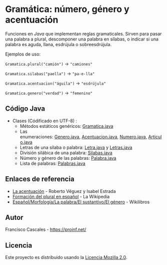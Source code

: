 Gramática: número, género y acentuación
=======================================

Funciones en *Java* que implementan reglas gramaticales. Sirven para pasar una palabra a plural, descomponer una palabra en sílabas, o indicar si una palabra es aguda, llana, esdrújula o sobreesdrújula.

Ejemplos de uso:

`Gramatica.plural("camión")` → `"camiones"`

`Gramatica.silabas("paella")` → `"pa-e-lla"`

`Gramatica.acentuacion("águila")` → `"esdrújula"`

`Gramatica.genero("verdad")` → `"femenino"`


Código Java
-----------

-   Clases (Códificado en UTF-8) :
    -   Métodos estáticos genéricos: [Gramatica.java](https://proinf.net/applets/Gramatica/src/net/proinf/gramatica/Gramatica.java)
    -   Las enumeraciones: [Genero.java](https://proinf.net/applets/Gramatica/src/net/proinf/gramatica/Genero.java), [Acentuacion.java](https://proinf.net/applets/Gramatica/src/net/proinf/gramatica/Acentuacion.java), [Numero.java](https://proinf.net/applets/Gramatica/src/net/proinf/gramatica/Numero.java), [Articulo.java](https://proinf.net/applets/Gramatica/src/net/proinf/gramatica/Articulo.java)
    -   Letras de una sílaba o palabra: [Letra.java](https://proinf.net/applets/Gramatica/src/net/proinf/gramatica/Letra.java) y [Letras.java](https://proinf.net/applets/Gramatica/src/net/proinf/gramatica/Letras.java)
    -   División silábica de una palabra: [Silabas.java](https://proinf.net/applets/Gramatica/src/net/proinf/gramatica/Silabas.java)
    -   Número y género de las palabras: [Palabra.java](https://proinf.net/applets/Gramatica/src/net/proinf/gramatica/Palabra.java)
    -   Lista de palabras: [Palabras.java](https://proinf.net/applets/Gramatica/src/net/proinf/gramatica/Palabras.java)

Enlaces de referencia
---------------------

-   [La acentuación](http://f01.middlebury.edu/SP210A/gramatica/acentu-index.html) - Roberto Véguez y Isabel Estrada
-   [Formación del plural en español](http://es.wikipedia.org/wiki/Formaci%C3%B3n_del_plural_en_espa%C3%B1ol) - La Wikipedia
-   [Español/Morfología/La palabra/El sustantivo/El género](http://es.wikibooks.org/wiki/Espa%C3%B1ol/Morfolog%C3%ADa/La_palabra/El_sustantivo/El_g%C3%A9nero) - Wikilibros

Autor
-----
 Francisco Cascales - https://proinf.net/
 
 Licencia
 --------
 
 Este proyecto es distribuido usando la [Licencia Mozilla 2.0](http://mozilla.org/MPL/2.0/).
 